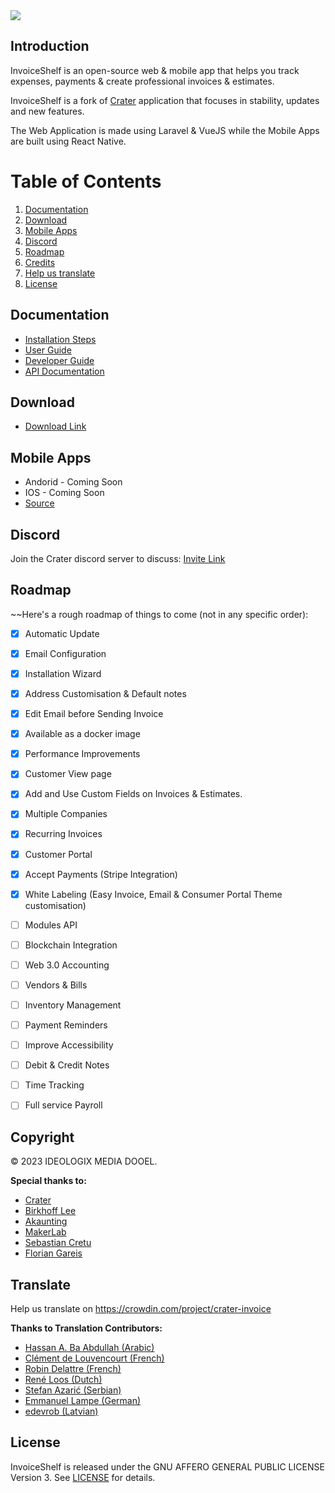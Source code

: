 <img src="https://github.com/InvoiceShelf/InvoiceShelf/assets/5760249/70c0ea3a-b497-4d9a-96f5-b15d112d6f59">

## Introduction

InvoiceShelf is an open-source web & mobile app that helps you track expenses, payments & create professional invoices & estimates.

InvoiceShelf is a fork of [Crater](https://crater.finance) application that focuses in stability, updates and new features.

The Web Application is made using Laravel & VueJS while the Mobile Apps are built using React Native.

# Table of Contents

1. [Documentation](#documentation)
2. [Download](#download)
3. [Mobile Apps](#mobile-apps)
4. [Discord](#discord)
5. [Roadmap](#roadmap)
6. [Credits](#credits)
7. [Help us translate](#translate)
8. [License](#license)

## Documentation

- [Installation Steps](https://docs.invoiceshelf.com/installation.html)
- [User Guide](https://docs.invoiceshelf.com/)
- [Developer Guide](https://docs.invoiceshelf.com/developer-guide.html)
- [API Documentation](https://api-docs.invoiceshelf.com)

## Download

- [Download Link](https://invoiceshelf.com/downloads)

## Mobile Apps

- Andorid - Coming Soon
- IOS - Coming Soon
- [Source](https://github.com/InvoiceShelf/mobile)

## Discord

Join the Crater discord server to discuss:
[Invite Link](https://discord.gg/KMpTGTpk)

## Roadmap

~~Here's a rough roadmap of things to come (not in any specific order):

- [x] Automatic Update
- [x] Email Configuration
- [x] Installation Wizard
- [x] Address Customisation & Default notes
- [x] Edit Email before Sending Invoice
- [x] Available as a docker image
- [x] Performance Improvements
- [x] Customer View page
- [x] Add and Use Custom Fields on Invoices & Estimates.
- [x] Multiple Companies
- [x] Recurring Invoices
- [x] Customer Portal
- [x] Accept Payments (Stripe Integration)
- [x] White Labeling (Easy Invoice, Email & Consumer Portal Theme customisation)
- [ ] Modules API
- [ ] Blockchain Integration
- [ ] Web 3.0 Accounting
- [ ] Vendors & Bills
- [ ] Inventory Management 
- [ ] Payment Reminders
- [ ] Improve Accessibility
- [ ] Debit & Credit Notes
- [ ] Time Tracking
- [ ] Full service Payroll


## Copyright

© 2023 IDEOLOGIX MEDIA DOOEL.

**Special thanks to:**

- [Crater](https://crater.finance/)
- [Birkhoff Lee](https://github.com/BirkhoffLee)
- [Akaunting](https://github.com/akaunting/akaunting)
- [MakerLab](https://github.com/MakerLab-Dev)
- [Sebastian Cretu](https://github.com/sebastiancretu)
- [Florian Gareis](https://github.com/TheZoker)

## Translate

Help us translate on https://crowdin.com/project/crater-invoice

**Thanks to Translation Contributors:**

- [Hassan A. Ba Abdullah (Arabic)](https://github.com/hsnapps)
- [Clément de Louvencourt (French)](https://github.com/PHClement)
- [Robin Delattre (French)](https://github.com/RobinDev)
- [René Loos (Dutch)](https://github.com/Loosie94)
- [Stefan Azarić (Serbian)](https://github.com/azaricstefan)
- [Emmanuel Lampe (German)](https://github.com/rexlManu)
- [edevrob (Latvian)](https://github.com/edevrob)

## License

InvoiceShelf is released under the GNU AFFERO GENERAL PUBLIC LICENSE Version 3.
See [LICENSE](LICENSE) for details.
